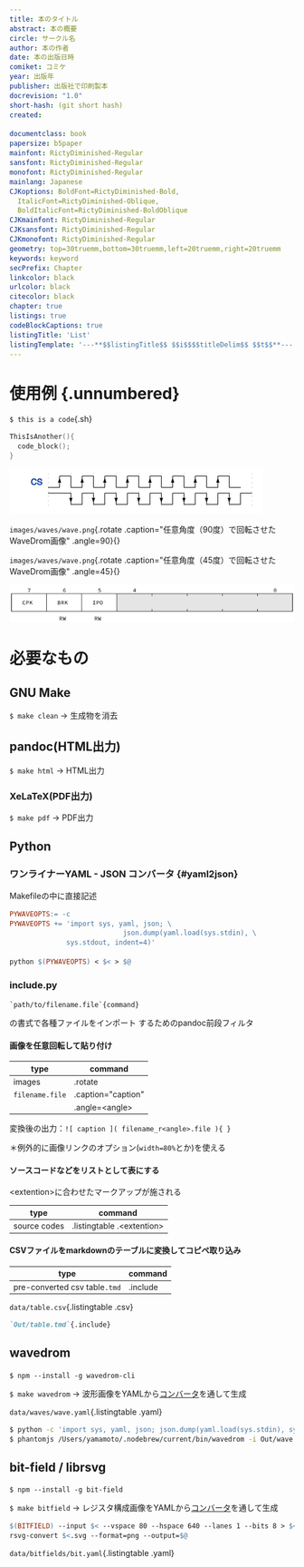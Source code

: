 ```yaml
---
title: 本のタイトル
abstract: 本の概要
circle: サークル名
author: 本の作者
date: 本の出版日時
comiket: コミケ
year: 出版年
publisher: 出版社で印刷製本
docrevision: "1.0"
short-hash: (git short hash)
created:

documentclass: book
papersize: b5paper
mainfont: RictyDiminished-Regular
sansfont: RictyDiminished-Regular
monofont: RictyDiminished-Regular
mainlang: Japanese
CJKoptions: BoldFont=RictyDiminished-Bold,
  ItalicFont=RictyDiminished-Oblique,
  BoldItalicFont=RictyDiminished-BoldOblique
CJKmainfont: RictyDiminished-Regular
CJKsansfont: RictyDiminished-Regular
CJKmonofont: RictyDiminished-Regular
geometry: top=30truemm,bottom=30truemm,left=20truemm,right=20truemm
keywords: keyword
secPrefix: Chapter
linkcolor: black
urlcolor: black
citecolor: black
chapter: true
listings: true
codeBlockCaptions: true
listingTitle: 'List'
listingTemplate: '---**$$listingTitle$$ $$i$$$$titleDelim$$ $$t$$**---'
---
```


# 使用例 {.unnumbered}
`$ this is a code`{.sh}

```cpp
ThisIsAnother(){
  code_block();
}
```
![WaveDrom画像](images/waves/wave.png)

`images/waves/wave.png`{.rotate .caption="任意角度（90度）で回転させたWaveDrom画像" .angle=90}{}

`images/waves/wave.png`{.rotate .caption="任意角度（45度）で回転させたWaveDrom画像" .angle=45}{}

![bit-field画像](images/bitfields/bit.png)

# 必要なもの
## GNU Make
`$ make clean` → 生成物を消去

## pandoc(HTML出力)
`$ make html` → HTML出力

### XeLaTeX(PDF出力)
`$ make pdf` → PDF出力

## Python
### ワンライナーYAML - JSON コンバータ {#yaml2json}
Makefileの中に直接記述

```makefile
PYWAVEOPTS:= -c
PYWAVEOPTS += 'import sys, yaml, json; \
							json.dump(yaml.load(sys.stdin), \
              sys.stdout, indent=4)'

python $(PYWAVEOPTS) < $< > $@
```
### include.py

    `path/to/filename.file`{command}

の書式で各種ファイルをインポート
するためのpandoc前段フィルタ

#### 画像を任意回転して貼り付け

| type            | command            |
|-----------------|--------------------|
| images          | .rotate            |
| `filename.file` | .caption="caption" |
|                 | .angle=\<angle\>   |

変換後の出力：`![ caption ]( filename_r<angle>.file ){ }`

＊例外的に画像リンクのオプション(`width=80%`とか)を使える

#### ソースコードなどをリストとして表にする

\<extention\>に合わせたマークアップが施される

| type         | command                      |
|--------------|------------------------------|
| source codes | .listingtable .\<extention\> |

#### CSVファイルをmarkdownのテーブルに変換してコピペ取り込み

| type                          | command  |
|-------------------------------|----------|
| pre-converted csv table`.tmd` | .include |

`data/table.csv`{.listingtable .csv}

```markdown
`Out/table.tmd`{.include}
```

## wavedrom

`$ npm --install -g wavedrom-cli`

`$ make wavedrom` → 波形画像をYAMLから[コンバータ](#yaml2json)を通して生成

`data/waves/wave.yaml`{.listingtable .yaml}

```sh
$ python -c 'import sys, yaml, json; json.dump(yaml.load(sys.stdin), sys.stdout, indent=4)' < data/waves/wave.yaml > Out/wave.wavejson
$ phantomjs /Users/yamamoto/.nodebrew/current/bin/wavedrom -i Out/wave.wavejson -p images/waves/wave.png
```

## bit-field / librsvg
`$ npm --install -g bit-field`

`$ make bitfield` → レジスタ構成画像をYAMLから[コンバータ](#yaml2json)を通して生成

```makefile
$(BITFIELD) --input $< --vspace 80 --hspace 640 --lanes 1 --bits 8 > $<.svg
rsvg-convert $<.svg --format=png --output=$@
```
`data/bitfields/bit.yaml`{.listingtable .yaml}
